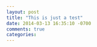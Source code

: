 ```yaml
---
layout: post
title: "This is just a test"
date: 2014-03-13 16:35:10 -0700
comments: true
categories: 
---
```

